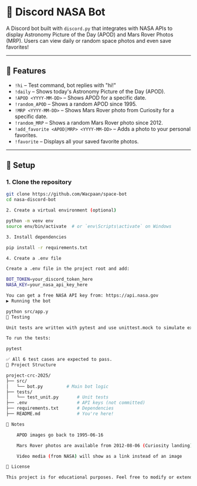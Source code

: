 # 🤖 Discord NASA Bot

A Discord bot built with `discord.py` that integrates with NASA APIs to display Astronomy Picture of the Day (APOD) and Mars Rover Photos (MRP). Users can view daily or random space photos and even save favorites!

---

## 🚀 Features

- `!hi` – Test command, bot replies with "hi!"
- `!daily` – Shows today's Astronomy Picture of the Day (APOD).
- `!APOD <YYYY-MM-DD>` – Shows APOD for a specific date.
- `!random_APOD` – Shows a random APOD since 1995.
- `!MRP <YYYY-MM-DD>` – Shows Mars Rover photo from Curiosity for a specific date.
- `!random_MRP` – Shows a random Mars Rover photo since 2012.
- `!add_favorite <APOD|MRP> <YYYY-MM-DD>` – Adds a photo to your personal favorites.
- `!favorite` – Displays all your saved favorite photos.

---

## 🔧 Setup

### 1. Clone the repository

```bash
git clone https://github.com/Wacpaan/space-bot
cd nasa-discord-bot

2. Create a virtual environment (optional)

python -m venv env
source env/bin/activate  # or `env\Scripts\activate` on Windows

3. Install dependencies

pip install -r requirements.txt

4. Create a .env file

Create a .env file in the project root and add:

BOT_TOKEN=your_discord_token_here
NASA_KEY=your_nasa_api_key_here

You can get a free NASA API key from: https://api.nasa.gov
▶️ Running the bot

python src/app.y
🧪 Testing

Unit tests are written with pytest and use unittest.mock to simulate external API calls.

To run the tests:

pytest

✅ All 6 test cases are expected to pass.
📁 Project Structure

project-crc-2025/
├── src/
│   └── bot.py         # Main bot logic
├── tests/
│   └── test_unit.py       # Unit tests
├── .env                   # API keys (not committed)
├── requirements.txt       # Dependencies
├── README.md              # You're here!

📌 Notes

    APOD images go back to 1995-06-16

    Mars Rover photos are available from 2012-08-06 (Curiosity landing)

    Video media (from NASA) will show as a link instead of an image

📜 License

This project is for educational purposes. Feel free to modify or extend it!